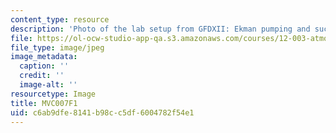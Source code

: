 ```yaml
---
content_type: resource
description: 'Photo of the lab setup from GFDXII: Ekman pumping and suction.'
file: https://ol-ocw-studio-app-qa.s3.amazonaws.com/courses/12-003-atmosphere-ocean-and-climate-dynamics-fall-2008/c6ab9dfe8141b98cc5df6004782f54e1_MVC007F1.jpg
file_type: image/jpeg
image_metadata:
  caption: ''
  credit: ''
  image-alt: ''
resourcetype: Image
title: MVC007F1
uid: c6ab9dfe-8141-b98c-c5df-6004782f54e1
---
```

